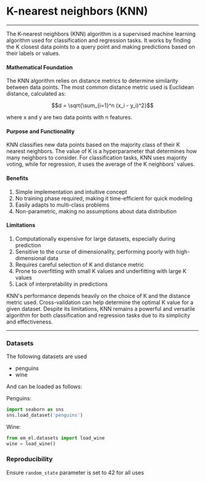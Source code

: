# K-nearest neighbors (KNN)
___

The K-nearest neighbors (KNN) algorithm is a supervised machine learning algorithm used for classification and regression tasks. It works by finding the K closest data points to a query point and making predictions based on their labels or values.

#### Mathematical Foundation

The KNN algorithm relies on distance metrics to determine similarity between data points. The most common distance metric used is Euclidean distance, calculated as:

$$d = \sqrt{\sum_{i=1}^n (x_i - y_i)^2}$$

where x and y are two data points with n features.

#### Purpose and Functionality

KNN classifies new data points based on the majority class of their K nearest neighbors. The value of K is a hyperparameter that determines how many neighbors to consider. For classification tasks, KNN uses majority voting, while for regression, it uses the average of the K neighbors' values.

#### Benefits

1. Simple implementation and intuitive concept
2. No training phase required, making it time-efficient for quick modeling
3. Easily adapts to multi-class problems
4. Non-parametric, making no assumptions about data distribution

#### Limitations

1. Computationally expensive for large datasets, especially during prediction
2. Sensitive to the curse of dimensionality, performing poorly with high-dimensional data
3. Requires careful selection of K and distance metric
4. Prone to overfitting with small K values and underfitting with large K values
5. Lack of interpretability in predictions

KNN's performance depends heavily on the choice of K and the distance metric used. Cross-validation can help determine the optimal K value for a given dataset. Despite its limitations, KNN remains a powerful and versatile algorithm for both classification and regression tasks due to its simplicity and effectiveness.
___

### Datasets

The following datasets are used
- penguins
- wine

And can be loaded as follows:

Penguins: 

```python
import seaborn as sns
sns.load_dataset('penguins')
```

Wine:

```python
from em_el.datasets import load_wine
wine = load_wine()
```

### Reproducibility
Ensure `random_state` parameter is set to 42 for all uses